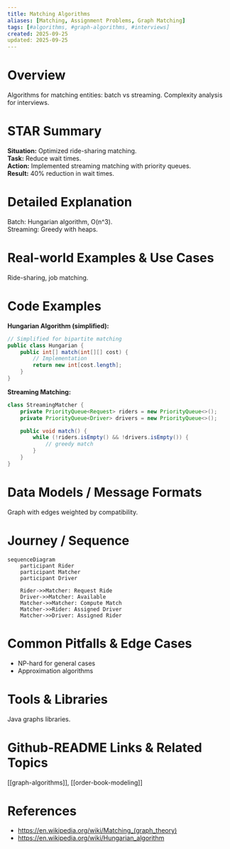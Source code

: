 ```yaml
---
title: Matching Algorithms
aliases: [Matching, Assignment Problems, Graph Matching]
tags: [#algorithms, #graph-algorithms, #interviews]
created: 2025-09-25
updated: 2025-09-25
---
```


# Overview

Algorithms for matching entities: batch vs streaming. Complexity analysis for interviews.

# STAR Summary

**Situation:** Optimized ride-sharing matching.  
**Task:** Reduce wait times.  
**Action:** Implemented streaming matching with priority queues.  
**Result:** 40% reduction in wait times.

# Detailed Explanation

Batch: Hungarian algorithm, O(n^3).  
Streaming: Greedy with heaps.

# Real-world Examples & Use Cases

Ride-sharing, job matching.

# Code Examples

**Hungarian Algorithm (simplified):**

```java
// Simplified for bipartite matching
public class Hungarian {
    public int[] match(int[][] cost) {
        // Implementation
        return new int[cost.length];
    }
}
```

**Streaming Matching:**

```java
class StreamingMatcher {
    private PriorityQueue<Request> riders = new PriorityQueue<>();
    private PriorityQueue<Driver> drivers = new PriorityQueue<>();

    public void match() {
        while (!riders.isEmpty() && !drivers.isEmpty()) {
            // greedy match
        }
    }
}
```

# Data Models / Message Formats

Graph with edges weighted by compatibility.

# Journey / Sequence

```mermaid
sequenceDiagram
    participant Rider
    participant Matcher
    participant Driver

    Rider->>Matcher: Request Ride
    Driver->>Matcher: Available
    Matcher->>Matcher: Compute Match
    Matcher->>Rider: Assigned Driver
    Matcher->>Driver: Assigned Rider
```

# Common Pitfalls & Edge Cases

- NP-hard for general cases  
- Approximation algorithms

# Tools & Libraries

Java graphs libraries.

# Github-README Links & Related Topics

[[graph-algorithms]], [[order-book-modeling]]

# References

- https://en.wikipedia.org/wiki/Matching_(graph_theory)
- https://en.wikipedia.org/wiki/Hungarian_algorithm
